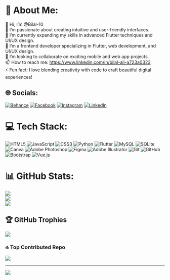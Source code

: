 # 💫 About Me:
👋 Hi, I’m @Bilal-10<br>👀 I’m passionate about creating intuitive and user-friendly interfaces.<br>🌱 I’m currently expanding my skills in advanced Flutter techniques and UI/UX design.<br>💼 I’m a frontend developer specializing in Flutter, web development, and UI/UX design.<br>💞️ I’m looking to collaborate on exciting mobile and web app projects.<br>📫 How to reach me: https://www.linkedin.com/in/bilal-ali-a723a0323<br>⚡ Fun fact: I love blending creativity with code to craft beautiful digital experiences!


## 🌐 Socials:
[![Behance](https://img.shields.io/badge/Behance-1769ff?logo=behance&logoColor=white)](https://behance.net/bilalbahanshl1) [![Facebook](https://img.shields.io/badge/Facebook-%231877F2.svg?logo=Facebook&logoColor=white)](https://facebook.com/profile.php?id=100027575168393&mibextid=ZbWKwL) [![Instagram](https://img.shields.io/badge/Instagram-%23E4405F.svg?logo=Instagram&logoColor=white)](https://instagram.com/bi_ali_0) [![LinkedIn](https://img.shields.io/badge/LinkedIn-%230077B5.svg?logo=linkedin&logoColor=white)](https://linkedin.com/in/bilal-ali-a723a0323) 

# 💻 Tech Stack:
![HTML5](https://img.shields.io/badge/html5-%23E34F26.svg?style=for-the-badge&logo=html5&logoColor=white) ![JavaScript](https://img.shields.io/badge/javascript-%23323330.svg?style=for-the-badge&logo=javascript&logoColor=%23F7DF1E) ![CSS3](https://img.shields.io/badge/css3-%231572B6.svg?style=for-the-badge&logo=css3&logoColor=white) ![Python](https://img.shields.io/badge/python-3670A0?style=for-the-badge&logo=python&logoColor=ffdd54) ![Flutter](https://img.shields.io/badge/Flutter-%2302569B.svg?style=for-the-badge&logo=Flutter&logoColor=white) ![MySQL](https://img.shields.io/badge/mysql-4479A1.svg?style=for-the-badge&logo=mysql&logoColor=white) ![SQLite](https://img.shields.io/badge/sqlite-%2307405e.svg?style=for-the-badge&logo=sqlite&logoColor=white) ![Canva](https://img.shields.io/badge/Canva-%2300C4CC.svg?style=for-the-badge&logo=Canva&logoColor=white) ![Adobe Photoshop](https://img.shields.io/badge/adobe%20photoshop-%2331A8FF.svg?style=for-the-badge&logo=adobe%20photoshop&logoColor=white) ![Figma](https://img.shields.io/badge/figma-%23F24E1E.svg?style=for-the-badge&logo=figma&logoColor=white) ![Adobe Illustrator](https://img.shields.io/badge/adobe%20illustrator-%23FF9A00.svg?style=for-the-badge&logo=adobe%20illustrator&logoColor=white) ![Git](https://img.shields.io/badge/git-%23F05033.svg?style=for-the-badge&logo=git&logoColor=white) ![GitHub](https://img.shields.io/badge/github-%23121011.svg?style=for-the-badge&logo=github&logoColor=white) ![Bootstrap](https://img.shields.io/badge/bootstrap-%238511FA.svg?style=for-the-badge&logo=bootstrap&logoColor=white) ![Vue.js](https://img.shields.io/badge/vue.js-%2335495e.svg?style=for-the-badge&logo=vuedotjs&logoColor=%234FC08D)
# 📊 GitHub Stats:
![](https://github-readme-stats.vercel.app/api?username=Bilal-10&theme=dark&hide_border=false&include_all_commits=true&count_private=false)<br/>
![](https://github-readme-streak-stats.herokuapp.com/?user=Bilal-10&theme=dark&hide_border=false)<br/>
![](https://github-readme-stats.vercel.app/api/top-langs/?username=Bilal-10&theme=dark&hide_border=false&include_all_commits=true&count_private=false&layout=compact)

## 🏆 GitHub Trophies
![](https://github-profile-trophy.vercel.app/?username=Bilal-10&theme=radical&no-frame=false&no-bg=true&margin-w=4)

### 🔝 Top Contributed Repo
![](https://github-contributor-stats.vercel.app/api?username=Bilal-10&limit=5&theme=dark&combine_all_yearly_contributions=true)

---
[![](https://visitcount.itsvg.in/api?id=Bilal-10&icon=0&color=0)](https://visitcount.itsvg.in)

<!-- Proudly created with GPRM ( https://gprm.itsvg.in ) -->
